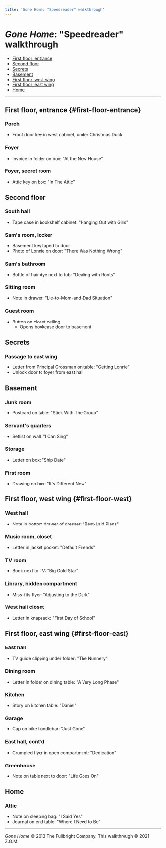 ```yaml
---
title: 'Gone Home: "Speedreader" walkthrough'
---
```


_Gone Home_: "Speedreader" walkthrough
======================================

- [First floor, entrance](#first-floor-entrance)
- [Second floor](#second-floor)
- [Secrets](secrets)
- [Basement](#basement)
- [First floor, west wing](#first-floor-west)
- [First floor, east wing](#first-floor-east)
- [Home](#home)

-----------------------------------------------------------------------------

First floor, entrance {#first-floor-entrance}
---------------------

### Porch

- Front door key in west cabinet, under Christmas Duck

### Foyer

- Invoice in folder on box: "At the New House"

### Foyer, secret room

- Attic key on box: "In The&nbsp;Attic"

Second floor
------------

### South hall

- Tape case in bookshelf cabinet: "Hanging Out with Girls"

### Sam's room, locker

- Basement key taped to door
- Photo of Lonnie on door: "There Was Nothing Wrong"

### Sam's bathroom

- Bottle of hair dye next to tub: "Dealing with Roots"

### Sitting room

- Note in drawer: "Lie-to-Mom-and-Dad Situation"

### Guest room

- Button on closet ceiling
    - Opens bookcase door to basement

Secrets
-------

### Passage to east wing

- Letter from Principal Grossman on table: "Getting Lonnie"
- Unlock door to foyer from east hall

Basement
--------

### Junk room

- Postcard on table: "Stick With The&nbsp;Group"

### Servant's quarters

- Setlist on wall: "I Can Sing"

### Storage

- Letter on box: "Ship Date"

### First room

- Drawing on box: "It's Different Now"

First floor, west wing {#first-floor-west}
----------------------

### West hall

- Note in bottom drawer of dresser: "Best-Laid Plans"

### Music room, closet

- Letter in jacket pocket: "Default Friends"

### TV room

- Book next to TV: "Big Gold Star"

### Library, hidden compartment

- Miss-fits flyer: "Adjusting to the Dark"

### West hall closet

- Letter in knapsack: "First Day of School"

First floor, east wing {#first-floor-east}
----------------------

### East hall

- TV guide clipping under folder: "The&nbsp;Nunnery"

### Dining room

- Letter in folder on dining table: "A Very Long Phase"

### Kitchen

- Story on kitchen table: "Daniel"

### Garage

- Cap on bike handlebar: "Just Gone"

### East hall, cont'd

- Crumpled flyer in open compartment: "Dedication"

### Greenhouse

- Note on table next to door: "Life Goes On"

Home
----

### Attic

- Note on sleeping bag: "I Said Yes"
- Journal on end table: "Where I Need to Be"

-----------------------------------------------------------------------------

_Gone Home_ © 2013 The Fullbright Company.
This walkthrough © 2021 Z.G.M.
